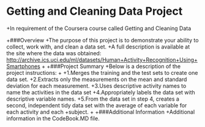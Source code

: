  Getting and Cleaning Data Project
  =============================
+In requirement of the Coursera course called Getting and Cleaning Data

+###Overview
+The purpose of this project is to demonstrate your ability to collect, work with, and clean a data set. 
+A full description is available at the site where the data was obtained:
http://archive.ics.uci.edu/ml/datasets/Human+Activity+Recognition+Using+Smartphones
+
+###Project Summary
+Below is a description of the project instructions:
+
+1.Merges the training and the test sets to create one data set.
+2.Extracts only the measurements on the mean and standard deviation for each measurement.
+3.Uses descriptive activity names to name the activities in the data set
+4.Appropriately labels the data set with descriptive variable names.
+5.From the data set in step 4, creates a second, independent tidy data set with the average of each variable for each activity and each +subject.
+
+###Additional Information
+Additional information in the CodeBook.MD file.
